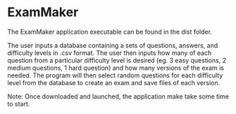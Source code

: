 # ExamMaker

The ExamMaker application executable can be found in the dist folder. 

The user inputs a database containing a sets of questions, answers, and difficulty levels in .csv format. The user then inputs how many of each question from a particular difficulty level is desired (eg. 3 easy questions, 2 medium questions, 1 hard question) and how many versions of the exam is needed. The program will then select random questions for each difficulty level from the database to create an exam and save files of each version. 

Note: Once downloaded and launched, the application make take some time to start.
